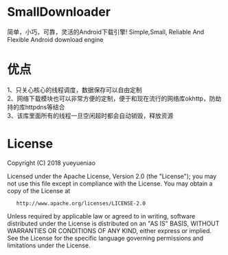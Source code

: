 # SmallDownloader
简单，小巧，可靠，灵活的Android下载引擎! Simple,Small, Reliable And Flexible Android download engine

# 优点
1、只关心核心的线程调度，数据保存可以自由定制<br/>
2、网络下载模块也可以非常方便的定制，便于和现在流行的网络库okhttp，防劫持的库httpdns等结合<br/>
3、该库里面所有的线程一旦空闲超时都会自动销毁，释放资源<br/>

License
=================
Copyright (C) 2018 yueyueniao

Licensed under the Apache License, Version 2.0 (the "License");
you may not use this file except in compliance with the License.
You may obtain a copy of the License at
 
       http://www.apache.org/licenses/LICENSE-2.0
 
Unless required by applicable law or agreed to in writing, software
distributed under the License is distributed on an "AS IS" BASIS,
WITHOUT WARRANTIES OR CONDITIONS OF ANY KIND, either express or implied.
See the License for the specific language governing permissions and
limitations under the License.
